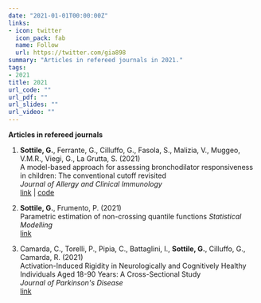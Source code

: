 ```yaml
---
date: "2021-01-01T00:00:00Z"
links:
- icon: twitter
  icon_pack: fab
  name: Follow
  url: https://twitter.com/gia898
summary: "Articles in refereed journals in 2021."
tags:
- 2021
title: 2021
url_code: ""
url_pdf: ""
url_slides: ""
url_video: ""
---
```


**Articles in refereed journals**   
1. **Sottile, G.**, Ferrante, G., Cilluffo, G., Fasola, S., Malizia, V., Muggeo, V.M.R., Viegi, G., La Grutta, S. (2021)    
A model-based approach for assessing bronchodilator responsiveness in children: The conventional cutoff revisited    
*Journal of Allergy and Clinical Immunology*      
[link](https://www.jacionline.org/article/S0091-6749(20)31104-0/fulltext) | [code](https://gianlucasottile.shinyapps.io/DynNomapp/)

1. **Sottile, G.**, Frumento, P. (2021)    
Parametric estimation of non-crossing quantile functions
*Statistical Modelling*      
[link](https://journals.sagepub.com/doi/abs/10.1177/1471082X211036517)

1. Camarda, C., Torelli, P., Pipia, C., Battaglini, I., **Sottile, G.**, Cilluffo, G., Camarda, R. (2021)    
Activation-Induced Rigidity in Neurologically and Cognitively Healthy Individuals Aged 18-90 Years: A Cross-Sectional Study   
*Journal of Parkinson's Disease*    
[link](https://content.iospress.com/articles/journal-of-parkinsons-disease/jpd202488)   
